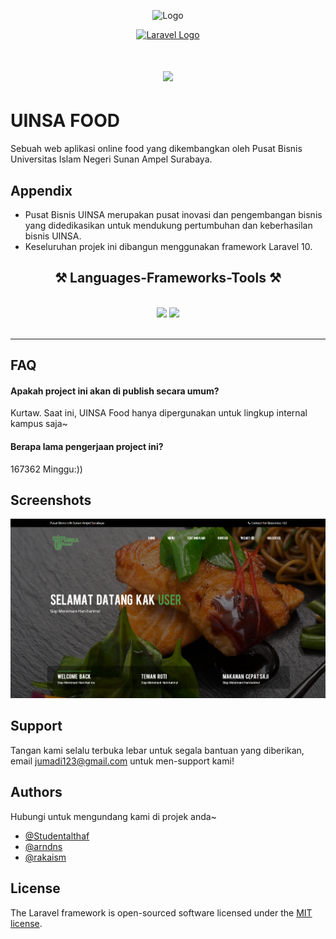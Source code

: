 <p align="center">
    <img src="/public/frontend/images/logo_uinsa_food.png" alt="Logo">
</p>



<p align="center"><a href="https://laravel.com" target="_blank"><img src="https://raw.githubusercontent.com/laravel/art/master/logo-lockup/5%20SVG/2%20CMYK/1%20Full%20Color/laravel-logolockup-cmyk-red.svg" width="400" alt="Laravel Logo"></a></p>



<h1 align="center">
    <img src="https://readme-typing-svg.herokuapp.com/?font=Righteous&size=35&center=true&vCenter=true&width=500&height=70&duration=4000&lines=Hi+There!+👋;+MBKM+Pusbis+Here!;" />
</h1>


# UINSA FOOD

Sebuah web aplikasi online food yang dikembangkan oleh Pusat Bisnis Universitas Islam Negeri Sunan Ampel Surabaya.


## Appendix

- Pusat Bisnis UINSA merupakan pusat inovasi dan pengembangan bisnis  yang didedikasikan untuk mendukung pertumbuhan dan keberhasilan bisnis UINSA.
- Keseluruhan projek ini dibangun menggunakan framework Laravel 10.


<h2 align="center">⚒️ Languages-Frameworks-Tools ⚒️</h2>
<br/>
<div align="center">
    <img src="https://skillicons.dev/icons?i=bootstrap,vscode,github,figma,git,laravel" />
    <img src="https://skillicons.dev/icons?i=nodejs,php,html,css,javascript" /><br>
</div>
<br/>
<hr/>


## FAQ

#### Apakah project ini akan di publish secara umum?

Kurtaw. Saat ini, UINSA Food hanya dipergunakan untuk lingkup internal kampus saja~


#### Berapa lama pengerjaan project ini?

167362 Minggu:))


## Screenshots

<p align="center">
    <img src="/public/frontend/images/Screenshot.png" alt="Screenshot">
</p>


## Support

Tangan kami selalu terbuka lebar untuk segala bantuan yang diberikan, email jumadi123@gmail.com untuk men-support kami!


## Authors
Hubungi untuk mengundang kami di projek anda~

- [@Studentalthaf](https://github.com/Studentalthaf)
- [@arndns](https://github.com/arndns)
- [@rakaism](https://github.com/rakaism)

## License

The Laravel framework is open-sourced software licensed under the [MIT license](https://opensource.org/licenses/MIT).